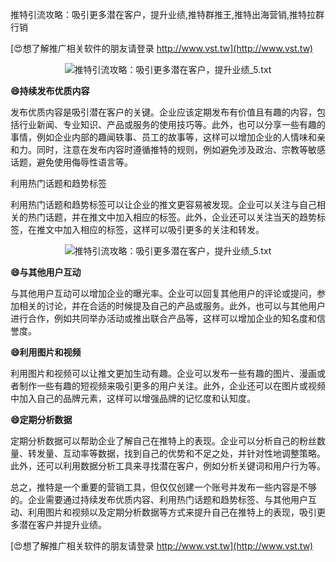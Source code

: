 推特引流攻略：吸引更多潜在客户，提升业绩,推特群推王,推特出海营销,推特拉群行销

[😍想了解推广相关软件的朋友请登录 http://www.vst.tw](http://www.vst.tw)

 <center><img src="https://vst.tw/MP4/tuiguang/png/1.png" alt="推特引流攻略：吸引更多潜在客户，提升业绩_5.txt"></center>

**😄持续发布优质内容**

发布优质内容是吸引潜在客户的关键。企业应该定期发布有价值且有趣的内容，包括行业新闻、专业知识、产品或服务的使用技巧等。此外，也可以分享一些有趣的事情，例如企业内部的趣闻轶事、员工的故事等，这样可以增加企业的人情味和亲和力。同时，注意在发布内容时遵循推特的规则，例如避免涉及政治、宗教等敏感话题，避免使用侮辱性语言等。

利用热门话题和趋势标签

利用热门话题和趋势标签可以让企业的推文更容易被发现。企业可以关注与自己相关的热门话题，并在推文中加入相应的标签。此外，企业还可以关注当天的趋势标签，在推文中加入相应的标签，这样可以吸引更多的关注和转发。

 <center><img src="https://vst.tw/MP4/tuiguang/png/2.png" alt="推特引流攻略：吸引更多潜在客户，提升业绩_5.txt"></center>

**😄与其他用户互动**

与其他用户互动可以增加企业的曝光率。企业可以回复其他用户的评论或提问，参加相关的讨论，并在合适的时候提及自己的产品或服务。此外，也可以与其他用户进行合作，例如共同举办活动或推出联合产品等，这样可以增加企业的知名度和信誉度。

**😄利用图片和视频**

利用图片和视频可以让推文更加生动有趣。企业可以发布一些有趣的图片、漫画或者制作一些有趣的短视频来吸引更多的用户关注。此外，企业还可以在图片或视频中加入自己的品牌元素，这样可以增强品牌的记忆度和认知度。

**😄定期分析数据**

定期分析数据可以帮助企业了解自己在推特上的表现。企业可以分析自己的粉丝数量、转发量、互动率等数据，找到自己的优势和不足之处，并针对性地调整策略。此外，还可以利用数据分析工具来寻找潜在客户，例如分析关键词和用户行为等。

总之，推特是一个重要的营销工具，但仅仅创建一个账号并发布一些内容是不够的。企业需要通过持续发布优质内容、利用热门话题和趋势标签、与其他用户互动、利用图片和视频以及定期分析数据等方式来提升自己在推特上的表现，吸引更多潜在客户并提升业绩。

[😍想了解推广相关软件的朋友请登录 http://www.vst.tw](http://www.vst.tw)



